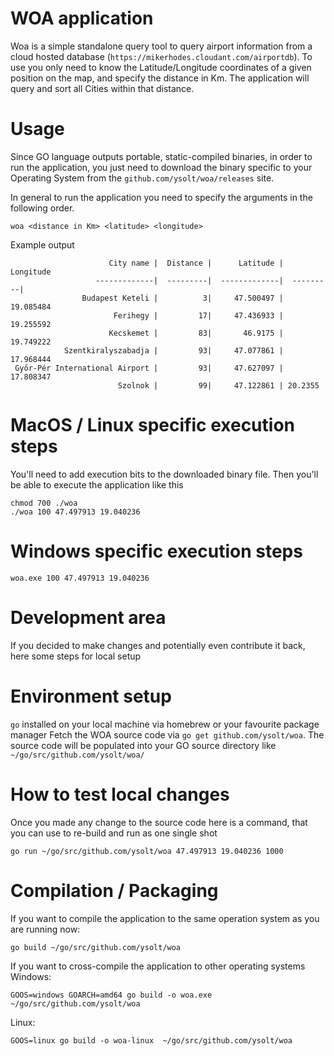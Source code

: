 WOA application
=
Woa is a simple standalone query tool to query airport information from a cloud hosted database 
(`https://mikerhodes.cloudant.com/airportdb`). To use you only need to know the Latitude/Longitude coordinates of a 
given position on the map, and specify the distance in Km. The application will query and sort all Cities within that 
distance.  

Usage
== 
Since GO language outputs portable, static-compiled binaries, in order to run the application, you just need to download
the binary specific to your Operating System from the `github.com/ysolt/woa/releases` site.

In general to run the application you need to specify the arguments in the following order. 
 ```
woa <distance in Km> <latitude> <longitude> 
```

Example output
```
                      City name |  Distance |      Latitude | Longitude
                   -------------|  ---------|  -------------|  ---------|
                Budapest Keteli |          3|     47.500497 | 19.085484
                       Ferihegy |         17|     47.436933 | 19.255592
                      Kecskemet |         83|       46.9175 | 19.749222
            Szentkiralyszabadja |         93|     47.077861 | 17.968444
 Győr-Pér International Airport |         93|     47.627097 | 17.808347
                        Szolnok |         99|     47.122861 | 20.2355
```

MacOS / Linux specific execution steps
===
You'll need to add execution bits to the downloaded binary file. Then you'll be able to execute the application like 
this 
```
chmod 700 ./woa
./woa 100 47.497913 19.040236 
```

Windows specific execution steps
===
```
woa.exe 100 47.497913 19.040236
```

Development area
==
If you decided to make changes and potentially even contribute it back, here some steps for local setup

Environment setup
=== 
`go` installed on your local machine via homebrew or your favourite package manager
Fetch the WOA source code via `go get github.com/ysolt/woa`. The source code will be populated into your GO source 
directory like `~/go/src/github.com/ysolt/woa/`

How to test local changes
===
Once you made any change to the source code here is a command, that you can use to re-build and run as one single shot
```
go run ~/go/src/github.com/ysolt/woa 47.497913 19.040236 1000 
```

Compilation / Packaging
===
If you want to compile the application to the same operation system as you are running now:
```
go build ~/go/src/github.com/ysolt/woa
```

If you want to cross-compile the application to other operating systems
Windows:
```
GOOS=windows GOARCH=amd64 go build -o woa.exe ~/go/src/github.com/ysolt/woa
```

Linux:
```
GOOS=linux go build -o woa-linux  ~/go/src/github.com/ysolt/woa
```
